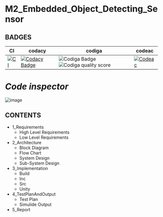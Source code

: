 # M2_Embedded_Object_Detecting_Sensor
## BADGES

| CI |  codacy|  codiga| codeac|
---|---|---|---|
|[![CI](https://github.com/Bobburianil/M2_Embedded_Object_Detecting_Sensor/actions/workflows/main.yml/badge.svg)](https://github.com/Bobburianil/M2_Embedded_Object_Detecting_Sensor/actions/workflows/main.yml)|[![Codacy Badge](https://app.codacy.com/project/badge/Grade/d1f73a9c92e04290908db90eabc5aa8b)](https://www.codacy.com/gh/Bobburianil/M2_Embedded_Object_Detecting_Sensor/dashboard?utm_source=github.com&amp;utm_medium=referral&amp;utm_content=Bobburianil/M2_Embedded_Object_Detecting_Sensor&amp;utm_campaign=Badge_Grade)|![Codiga Badge](https://api.codiga.io/project/32993/status/svg)![Codiga quality score](https://api.codiga.io/project/32993/score/svg)|[![Codeac](https://static.codeac.io/badges/2-483707154.svg "Codeac")](https://app.codeac.io/github/Bobburianil/M2_Embedded_Object_Detecting_Sensor)

# *Code inspector*

![image](https://user-images.githubusercontent.com/101082480/164648912-287c6d65-0e79-4db3-aeb8-0fb08a28c8ae.png)

## CONTENTS

- 1_Requirements
  * High Level Requirements
  * Low Level Requirements
- 2_Architecture
  * Block Diagram
  * Flow Chart
  * System Design
  * Sub-System Design
- 3_Implementation
  * Build
  * Inc
  * Src
  * Unity
- 4_TestPlanAndOutput
  * Test Plan
  * Simulide Output
- 5_Report
